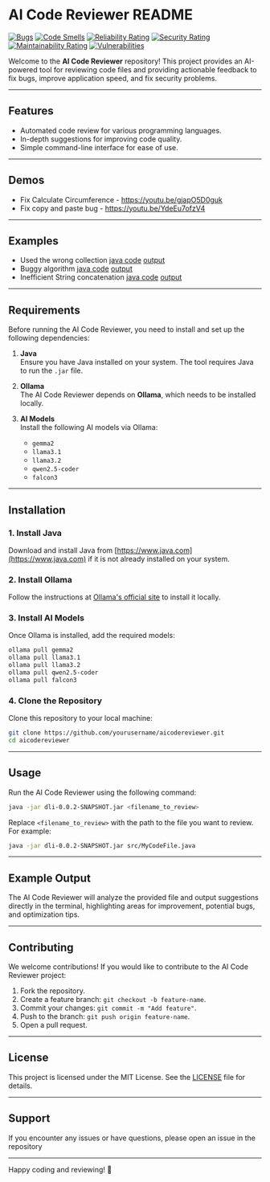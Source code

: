 # AI Code Reviewer README

[![Bugs](https://sonarcloud.io/api/project_badges/measure?project=larrydiamond_AICodeReviewer&metric=bugs)](https://sonarcloud.io/summary/new_code?id=larrydiamond_AICodeReviewer)
[![Code Smells](https://sonarcloud.io/api/project_badges/measure?project=larrydiamond_AICodeReviewer&metric=code_smells)](https://sonarcloud.io/summary/new_code?id=larrydiamond_AICodeReviewer)
[![Reliability Rating](https://sonarcloud.io/api/project_badges/measure?project=larrydiamond_AICodeReviewer&metric=reliability_rating)](https://sonarcloud.io/summary/new_code?id=larrydiamond_AICodeReviewer)
[![Security Rating](https://sonarcloud.io/api/project_badges/measure?project=larrydiamond_AICodeReviewer&metric=security_rating)](https://sonarcloud.io/summary/new_code?id=larrydiamond_AICodeReviewer)
[![Maintainability Rating](https://sonarcloud.io/api/project_badges/measure?project=larrydiamond_AICodeReviewer&metric=sqale_rating)](https://sonarcloud.io/summary/new_code?id=larrydiamond_AICodeReviewer)
[![Vulnerabilities](https://sonarcloud.io/api/project_badges/measure?project=larrydiamond_AICodeReviewer&metric=vulnerabilities)](https://sonarcloud.io/summary/new_code?id=larrydiamond_AICodeReviewer)

Welcome to the **AI Code Reviewer** repository! This project provides an AI-powered tool for reviewing code files and providing actionable feedback to fix bugs, improve application speed, and fix security problems.

---

## Features
- Automated code review for various programming languages.
- In-depth suggestions for improving code quality.
- Simple command-line interface for ease of use.

---

## Demos
- Fix Calculate Circumference - https://youtu.be/gjapO5D0guk
- Fix copy and paste bug - https://youtu.be/YdeEu7ofzV4

---

## Examples
- Used the wrong collection [java code](https://github.com/larrydiamond/AICodeReviewer/blob/main/src/main/java/com/ldiamond/dli/examples/Usedthewrongcollection.java)
[output](https://github.com/larrydiamond/AICodeReviewer/blob/main/src/main/java/com/ldiamond/dli/examples/Usedthewrongcollection.output)
- Buggy algorithm [java code](https://github.com/larrydiamond/AICodeReviewer/blob/main/src/main/java/com/ldiamond/dli/examples/Previousreference.java) [output](https://github.com/larrydiamond/AICodeReviewer/blob/main/src/main/java/com/ldiamond/dli/examples/Previousreference.output)
- Inefficient String concatenation [java code](https://github.com/larrydiamond/AICodeReviewer/blob/main/src/main/java/com/ldiamond/dli/examples/Inefficientstringconcatenation.java) [output](https://github.com/larrydiamond/AICodeReviewer/blob/main/src/main/java/com/ldiamond/dli/examples/Inefficientstringconcatenation.output)


---

## Requirements
Before running the AI Code Reviewer, you need to install and set up the following dependencies:

1. **Java**  
   Ensure you have Java installed on your system. The tool requires Java to run the `.jar` file.

2. **Ollama**  
   The AI Code Reviewer depends on **Ollama**, which needs to be installed locally.

3. **AI Models**  
   Install the following AI models via Ollama:
   - `gemma2`
   - `llama3.1`
   - `llama3.2`
   - `qwen2.5-coder`
   - `falcon3`

---

## Installation

### 1. Install Java
Download and install Java from [https://www.java.com](https://www.java.com) if it is not already installed on your system.

### 2. Install Ollama
Follow the instructions at [Ollama's official site](https://www.ollama.ai) to install it locally.

### 3. Install AI Models
Once Ollama is installed, add the required models:
```bash
ollama pull gemma2
ollama pull llama3.1
ollama pull llama3.2
ollama pull qwen2.5-coder
ollama pull falcon3
```

### 4. Clone the Repository
Clone this repository to your local machine:
```bash
git clone https://github.com/yourusername/aicodereviewer.git
cd aicodereviewer
```

---

## Usage

Run the AI Code Reviewer using the following command:

```bash
java -jar dli-0.0.2-SNAPSHOT.jar <filename_to_review>
```

Replace `<filename_to_review>` with the path to the file you want to review. For example:
```bash
java -jar dli-0.0.2-SNAPSHOT.jar src/MyCodeFile.java
```

---

## Example Output

The AI Code Reviewer will analyze the provided file and output suggestions directly in the terminal, highlighting areas for improvement, potential bugs, and optimization tips.

---

## Contributing

We welcome contributions! If you would like to contribute to the AI Code Reviewer project:
1. Fork the repository.
2. Create a feature branch: `git checkout -b feature-name`.
3. Commit your changes: `git commit -m "Add feature"`.
4. Push to the branch: `git push origin feature-name`.
5. Open a pull request.

---

## License

This project is licensed under the MIT License. See the [LICENSE](LICENSE) file for details.

---

## Support

If you encounter any issues or have questions, please open an issue in the repository

---

Happy coding and reviewing! 🚀
